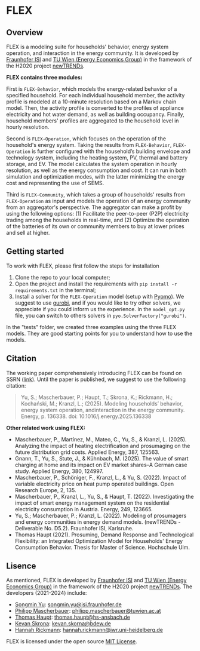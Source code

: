 # FLEX

## Overview

FLEX is a modeling suite for households' behavior, energy system operation, and interaction in the energy community.
It is developed by 
[Fraunhofer ISI](https://www.isi.fraunhofer.de/) and 
[TU Wien (Energy Economics Group)](https://eeg.tuwien.ac.at/)
in the framework of the H2020 project [newTRENDs](https://newTRENDs2020.eu/).

**FLEX contains three modules:**

First is `FLEX-Behavior`, which models the energy-related behavior of a specified household. 
For each individual household member, the activity profile is modeled at a 10-minute resolution based on a Markov chain model. 
Then, the activity profile is converted to the profiles of appliance electricity and hot water demand, as well as building occupancy. 
Finally, household members' profiles are aggregated to the household level in hourly resolution.

Second is `FLEX-Operation`, which focuses on the operation of the household's energy system. 
Taking the results from `FLEX-Behavior`, `FLEX-Operation` is further configured with the household’s building envelope and technology system, 
including the heating system, PV, thermal and battery storage, and EV. The model calculates the system operation in hourly resolution, 
as well as the energy consumption and cost. It can run in both simulation and optimization modes, with the latter minimizing the energy cost and representing the use of SEMS. 

Third is `FLEX-Community`, which takes a group of households' results from `FLEX-Operation` as input and models the operation of an energy community from an aggregator's perspective. 
The aggregator can make a profit by using the following options: 
(1) Facilitate the peer-to-peer (P2P) electricity trading among the households in real-time, and 
(2) Optimize the operation of the batteries of its own or community members to buy at lower prices and sell at higher. 

## Getting started <div id="Getting_started"/>

To work with FLEX, please first follow the steps for installation 

1. Clone the repo to your local computer;
2. Open the project and install the requirements with `pip install -r requirements.txt` in the terminal;
3. Install a solver for the `FLEX-Operation` model (setup with [Pyomo](http://www.pyomo.org/)). 
We suggest to use [gurobi](https://www.gurobi.com/), and if you would like to try other solvers, 
we appreciate if you could inform us the experience. 
In the `model_opt.py` file, you can switch to others solvers in `pyo.SolverFactory("gurobi")`.

In the "tests" folder, we created three examples using the three FLEX models. 
They are good starting points for you to understand how to use the models.

## Citation

The working paper comprehensively introducing FLEX can be found on SSRN ([link](https://papers.ssrn.com/sol3/papers.cfm?abstract_id=4992581)). 
Until the paper is published, we suggest to use the following citation:

> Yu, S.; Mascherbauer, P.; Haupt, T.; Skrona, K.; Rickmann, H.; Kochański, M.; Kranzl, L.; (2025). 
Modeling households’ behavior, energy system operation, andinteraction in the energy community. Energy, p. 136338. doi: 10.1016/j.energy.2025.136338

**Other related work using FLEX:**

* Mascherbauer, P., Martínez, M., Mateo, C., Yu, S., & Kranzl, L. (2025). Analyzing the impact of heating electrification and prosumaging on the future distribution grid costs. Applied Energy, 387, 125563.
* Gnann, T., Yu, S., Stute, J., & Kühnbach, M. (2025). The value of smart charging at home and its impact on EV market shares–A German case study. Applied Energy, 380, 124997.
* Mascherbauer, P., Schöniger, F., Kranzl, L., & Yu, S. (2022). Impact of variable electricity price on heat pump operated buildings. Open Research Europe, 2, 135.
* Mascherbauer, P., Kranzl, L., Yu, S., & Haupt, T. (2022). Investigating the impact of smart energy management system on the residential electricity consumption in Austria. Energy, 249, 123665.
* Yu, S.; Mascherbauer, P.; Kranzl, L. (2022). Modeling of prosumagers and energy communities in energy demand models. (newTRENDs - Deliverable No. D5.2). Fraunhofer ISI, Karlsruhe.
* Thomas Haupt (2021). Prosuming, Demand Response and Technological Flexibility: an Integrated Optimization Model for Households' Energy Consumption Behavior. Thesis for Master of Science. Hochschule Ulm.


## Lisence

As mentioned, FLEX is developed by 
[Fraunhofer ISI](https://www.isi.fraunhofer.de/) and 
[TU Wien (Energy Economics Group)](https://eeg.tuwien.ac.at/)
in the framework of the H2020 project [newTRENDs](https://newTRENDs2020.eu/).
The developers (2021-2024) include:
* [Songmin Yu](https://www.isi.fraunhofer.de/en/competence-center/energietechnologien-energiesysteme/mitarbeiter/yu.html): songmin.yu@isi.fraunhofer.de
* [Philipp Mascherbauer](https://eeg.tuwien.ac.at/staff/people/philipp-mascherbauer): philipp.mascherbauer@tuwien.ac.at
* [Thomas Haupt](https://www.hs-ansbach.de/personen/haupt-thomas/): thomas.haupt@hs-ansbach.de
* [Kevan Skrona](https://www.linkedin.com/in/kevan-skorna-83b988196/?originalSubdomain=de): kevan.skorna@bdew.de
* [Hannah Rickmann](https://scoop.iwr.uni-heidelberg.de/team/hrickmann/): hannah.rickmann@iwr.uni-heidelberg.de

FLEX is licensed under the open source [MIT License](https://github.com/H2020-newTRENDs/FLEX/blob/master/LICENSE.txt).

